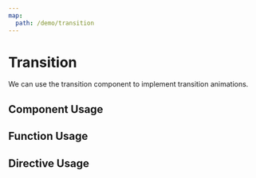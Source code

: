 ```yaml
---
map:
  path: /demo/transition
---
```

# Transition

We can use the transition component to implement transition animations.

## Component Usage

<demo src="./demo.vue"
title="Wrap transitions with components"
desc="Can be scrolled and dragged when exceeded">
</demo>

## Function Usage

<demo src="./function.vue"
title="Using function"
desc="">
</demo>

## Directive Usage

<demo src="./directive.vue"
title="Use the command to complete the transition drag and drop"
desc="">
</demo>
